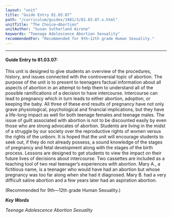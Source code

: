 ```yaml
---
layout: "unit"
title: "Guide Entry 81.03.07"
path: "/curriculum/guides/1981/3/81.03.07.x.html"
unitTitle: "The Choice—Abortion"
unitAuthor: "Susan Sutherland Airone"
keywords: "Teenage Adolescence Abortion Sexuality"
recommendedFor: "Recommended for 9th—12th grade Human Sexuality."
---
```

<body>
<hr/>
 <h4>
  Guide Entry to 81.03.07:
 </h4>
 This unit is designed to give students an overview of the procedures, history, and issues connected with the controversial topic of abortion.  The purpose of the unit is to present to teenagers factual information about all aspects of abortion in an attempt to help them to understand all of the possible ramifications of a decision to have intercourse.  Intercourse can lead to pregnancy which in turn leads to either abortion, adoption, or keeping the baby.  All three of these end results of pregnancy have not only grave physiological, psychological and financial implications, but they have a life-long impact as well for both teenage females and teenage males.  The issue of guilt associated with abortion is not to be discounted easily by even those who are strong advocates of abortion.  Students are living in the midst of a struggle by our society over the reproductive rights of women versus the rights of the unborn.  It is hoped that the unit will encourage students to seek out, if they do not already possess, a sound knowledge of the stages of pregnancy and fetal development along with the stages of the birth process.  Lessons are designed to get students to view the impact on their future lives of decisions about intercourse.  Two cassettes are included as a teaching tool of two real teenager’s experiences with abortion.  Mary A., a fictitious name, is a teenager who would have had an abortion but whose pregnancy was too far along when she had it diagnosed.  Mary B.  had a very difficult saline abortion and a few years later had an aspiration abortion.
 <p>
  (Recommended for 9th—12th grade Human Sexuality.)
 </p>
<p>
  <b>
   <i>
    Key Words
   </i>
  </b>
  <br/>
 </p>
 <p>
  <i>
   Teenage Adolescence Abortion Sexuality
  </i>
 </p>

</body>